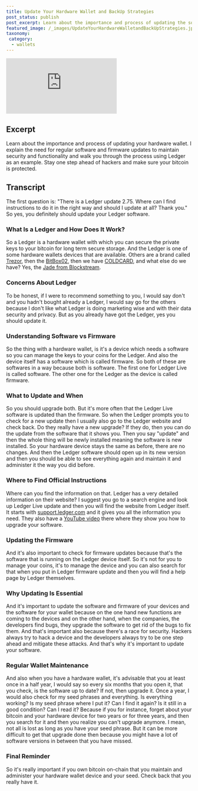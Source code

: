 ```yaml
---
title: Update Your Hardware Wallet and BackUp Strategies
post_status: publish
post_excerpt: Learn about the importance and process of updating the software of your hardware wallet.
featured_image: /_images/UpdateYourHardwareWalletandBackUpStrategies.jpg
taxonomy:
 category:
  - wallets
---
```


<iframe src="https://player.vimeo.com/video/1020825979?badge=0&amp;autopause=0&amp;player_id=0&amp;app_id=58479" frameborder="0" allow="autoplay; fullscreen; picture-in-picture; clipboard-write; encrypted-media" title="Update Your Hardware Wallet and BackUp Strategies"></iframe>

<div style="margin-bottom:30px;"></div>

## Excerpt

Learn about the importance and process of updating your hardware wallet. I explain the need for regular software and firmware updates to maintain security and functionality and walk you through the process using Ledger as an example. Stay one step ahead of hackers and make sure your bitcoin is protected.

## Transcript

The first question is: "There is a Ledger update 2.75. Where can I find instructions to do it in the right way and should I update at all? Thank you." So yes, you definitely should update your Ledger software.

### What Is a Ledger and How Does It Work?

So a Ledger is a hardware wallet with which you can secure the private keys to your bitcoin for long term secure storage. And the Ledger is one of some hardware wallets devices that are available. Others are a brand called [Trezor](https://trezor.io/), then the [BitBox02](https://bitbox.swiss/), then we have [COLDCARD](https://coldcard.com/), and what else do we have? Yes, the [Jade from Blockstream](https://blockstream.com/jade/).

### Concerns About Ledger

To be honest, if I were to recommend something to you, I would say don't and you hadn't bought already a Ledger, I would say go for the others because I don't like what Ledger is doing marketing wise and with their data security and privacy. But as you already have got the Ledger, yes you should update it.

### Understanding Software vs Firmware

So the thing with a hardware wallet, is it's a device which needs a software so you can manage the keys to your coins for the Ledger. And also the device itself has a software which is called firmware. So both of these are softwares in a way because both is software. The first one for Ledger Live is called software. The other one for the Ledger as the device is called firmware.

### What to Update and When

So you should upgrade both. But it's more often that the Ledger Live software is updated than the firmware. So when the Ledger prompts you to check for a new update then I usually also go to the Ledger website and check back. Do they really have a new upgrade? If they do, then you can do the update from the software that it shows you. Then you say "update" and then the whole thing will be newly installed meaning the software is new installed. So your hardware device stays the same as before, there are no changes. And then the Ledger software should open up in its new version and then you should be able to see everything again and maintain it and administer it the way you did before.

### Where to Find Official Instructions

Where can you find the information on that. Ledger has a very detailed information on their website? I suggest you go to a search engine and look up Ledger Live update and then you will find the website from Ledger itself. It starts with [support.ledger.com](https://support.ledger.com) and it gives you all the information you need. They also have a [YouTube video](https://www.youtube.com/@Ledger) there where they show you how to upgrade your software.

### Updating the Firmware

And it's also important to check for firmware updates because that's the software that is running on the Ledger device itself. So it's not for you to manage your coins, it's to manage the device and you can also search for that when you put in Ledger firmware update and then you will find a help page by Ledger themselves.

### Why Updating Is Essential

And it's important to update the software and firmware of your devices and the software for your wallet because on the one hand new functions are coming to the devices and on the other hand, when the companies, the developers find bugs, they upgrade the software to get rid of the bugs to fix them. And that's important also because there's a race for security. Hackers always try to hack a device and the developers always try to be one step ahead and mitigate these attacks. And that's why it's important to update your software.

### Regular Wallet Maintenance

And also when you have a hardware wallet, it's advisable that you at least once in a half year, I would say so every six months that you open it, that you check, is the software up to date? If not, then upgrade it. Once a year, I would also check for my seed phrases and everything. Is everything working? Is my seed phrase where I put it? Can I find it again? Is it still in a good condition? Can I read it? Because if you for instance, forget about your bitcoin and your hardware device for two years or for three years, and then you search for it and then you realize you can't upgrade anymore. I mean, not all is lost as long as you have your seed phrase. But it can be more difficult to get that upgrade done then because you might have a lot of software versions in between that you have missed.

### Final Reminder

So it's really important if you own bitcoin on-chain that you maintain and administer your hardware wallet device and your seed. Check back that you really have it.
